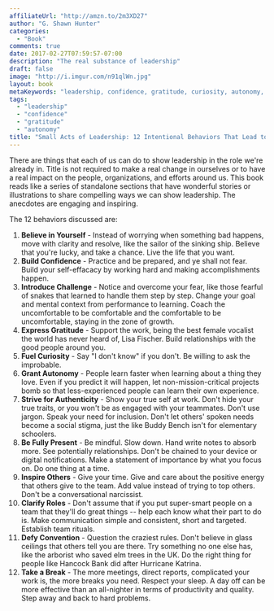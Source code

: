 ```yaml
---
affiliateUrl: "http://amzn.to/2m3XD27"
author: "G. Shawn Hunter"
categories:
  - "Book"
comments: true
date: 2017-02-27T07:59:57-07:00
description: "The real substance of leadership"
draft: false
image: "http://i.imgur.com/n91qlWn.jpg"
layout: book
metaKeywords: "leadership, confidence, gratitude, curiosity, autonomy, mindfulness, be present"
tags:
  - "leadership"
  - "confidence"
  - "gratitude"
  - "autonomy"
title: "Small Acts of Leadership: 12 Intentional Behaviors That Lead to Big Impact"
---
```


There are things that each of us can do to show leadership in the role we're already in. Title is not required to make a real change in ourselves or to have a real impact on the people, organizations, and efforts around us.  This book reads like a series of standalone sections that have wonderful stories or illustrations to share compelling ways we can show leadership.  The anecdotes are engaging and inspiring.

<!--more-->

The 12 behaviors discussed are:

1. **Believe in Yourself** - Instead of worrying when something bad happens, move with clarity and resolve, like the sailor of the sinking ship.  Believe that you're lucky, and take a chance.  Live the life that you want.
2. **Build Confidence** - Practice and be prepared, and ye shall not fear.  Build your self-effacacy by working hard and making accomplishments happen.
3. **Introduce Challenge** - Notice and overcome your fear, like those fearful of snakes that learned to handle them step by step.  Change your goal and mental context from performance to learning.  Coach the uncomfortable to be comfortable and the comfortable to be uncomfortable, staying in the zone of growth.
4. **Express Gratitude** - Support the work, being the best female vocalist the world has never heard of, Lisa Fischer.  Build relationships with the good people around you.
5. **Fuel Curiosity** - Say "I don't know" if you don't.  Be willing to ask the improbable.
6. **Grant Autonomy** - People learn faster when learning about a thing they love.  Even if you predict it will happen, let non-mission-critical projects bomb so that less-experienced people can learn their own experience.
7. **Strive for Authenticity** - Show your true self at work.  Don't hide your true traits, or you won't be as engaged with your teammates.  Don't use jargon.  Speak your need for inclusion.  Don't let others' spoken needs become a social stigma, just the like Buddy Bench isn't for elementary schoolers.
8. **Be Fully Present** - Be mindful.  Slow down.  Hand write notes to absorb more.  See potentially relationships.  Don't be chained to your device or digital notifications.  Make a statement of importance by what you focus on.  Do one thing at a time.
9. **Inspire Others** - Give your time.  Give and care about the positive energy that others give to the team.  Add value instead of trying to top others.  Don't be a conversational narcissist.
10. **Clarify Roles** - Don't assume that if you put super-smart people on a team that they'll do great things -- help each know what their part to do is.  Make communication simple and consistent, short and targeted.  Establish team rituals.
11. **Defy Convention** - Question the craziest rules.  Don't believe in glass ceilings that others tell you are there.  Try something no one else has, like the arborist who saved elm trees in the UK.  Do the right thing for people like Hancock Bank did after Hurricane Katrina.
12. **Take a Break** - The more meetings, direct reports, complicated your work is, the more breaks you need.  Respect your sleep.  A day off can be more effective than an all-nighter in terms of productivity and quality.  Step away and back to hard problems.


